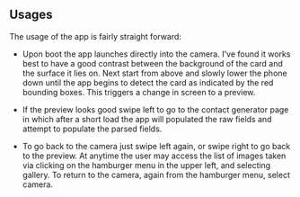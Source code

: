 ## Usages

The usage of the app is fairly straight forward:

* Upon boot the app launches directly into the camera. I've found it works best to have a good contrast between the background of the card and the surface it lies on. Next start from above and slowly lower the phone down until the app begins to detect the card as indicated by the red bounding boxes. This triggers a change in screen to a preview. 

* If the preview looks good swipe left to go to the contact generator page in which after a short load the app will populated the raw fields and attempt to populate the parsed fields. 

* To go back to the camera just swipe left again, or swipe right to go back to the preview. At anytime the user may access the list of images taken via clicking on the hamburger menu in the upper left, and selecting gallery. To return to the camera, again from the hamburger menu, select camera.
